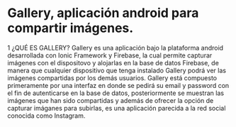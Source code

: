 # Gallery, aplicación android para compartir imágenes.

1	¿QUÉ ES GALLERY?
Gallery es una aplicación bajo la plataforma android desarrollada con Ionic Framework y Firebase, la cual permite capturar imágenes con el dispositovo y alojarlas en la base de datos Firebase, de manera que cualquier dispositivo que tenga instalado Gallery podrá ver las imágenes compartidas por los demás usuarios.
Gallery está compuesto primeramente por una interfaz en donde se pedirá su email y password con el fin de autenticarse en la base de datos, posteriormente se muestran las imágenes que han sido compartidas y además de ofrecer la opción de capturar imáganes para subirlas, es una aplicación parecida  a la red social conocida como Instagram.
